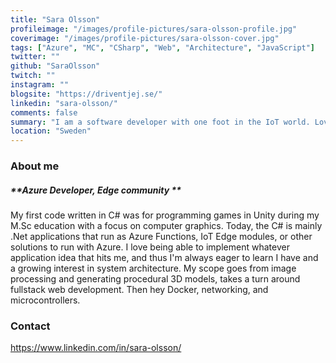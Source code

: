```yaml
---
title: "Sara Olsson"
profileimage: "/images/profile-pictures/sara-olsson-profile.jpg"
coverimage: "/images/profile-pictures/sara-olsson-cover.jpg"
tags: ["Azure", "MC", "CSharp", "Web", "Architecture", "JavaScript"]
twitter: ""
github: "SaraOlsson"
twitch: ""
instagram: ""
blogsite: "https://driventjej.se/"
linkedin: "sara-olsson/"
comments: false
summary: "I am a software developer with one foot in the IoT world. Love learning and sharing knowledge. Happy when I can combine tech with nature & animals."
location: "Sweden"
---
```



### About me
##### **Azure Developer, Edge community **

My first code written in C# was for programming games in Unity during my M.Sc education with a focus on computer graphics. Today, the C# is mainly .Net applications that run as Azure Functions, IoT Edge modules, or other solutions to run with Azure. 
I love being able to implement whatever application idea that hits me, and thus I'm always eager to learn I have and a growing interest in system architecture. My scope goes from image processing and generating procedural 3D models, takes a turn around fullstack web development. Then hey Docker, networking, and microcontrollers. 

### Contact

https://www.linkedin.com/in/sara-olsson/
